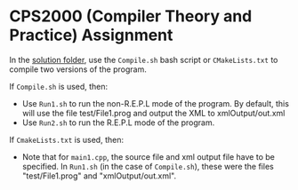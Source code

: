 # CPS2000 (Compiler Theory and Practice) Assignment

In the [solution folder](https://github.com/migueldingli1997/CPS2000-Compiler-Theory-and-Practice-Assignment/tree/master/Implementation/Project), use the ``Compile.sh`` bash script or ``CMakeLists.txt`` to compile two versions of the program.

If ``Compile.sh`` is used, then:

 - Use ``Run1.sh`` to run the non-R.E.P.L mode of the program. By default, this will use the file test/File1.prog and output the XML to xmlOutput/out.xml
 - Use ``Run2.sh`` to run the R.E.P.L mode of the program.

If ``CmakeLists.txt`` is used, then:

 - Note that for ``main1.cpp``, the source file and xml output file have to be specified. In ``Run1.sh`` (in the case of ``Compile.sh``), these were the files "test/File1.prog" and "xmlOutput/out.xml".
